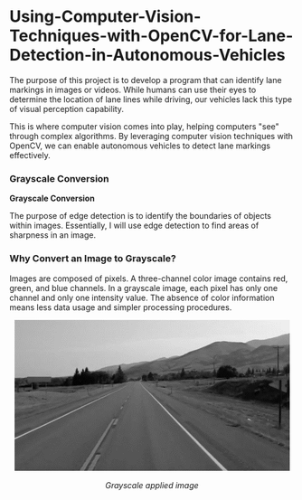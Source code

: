 # Using-Computer-Vision-Techniques-with-OpenCV-for-Lane-Detection-in-Autonomous-Vehicles

The purpose of this project is to develop a program that can identify lane markings in images or videos. While humans can use their eyes to determine the location of lane lines while driving, our vehicles lack this type of visual perception capability.

This is where computer vision comes into play, helping computers "see" through complex algorithms. By leveraging computer vision techniques with OpenCV, we can enable autonomous vehicles to detect lane markings effectively.

### Grayscale Conversion

**Grayscale Conversion**

The purpose of edge detection is to identify the boundaries of objects within images. Essentially, I will use edge detection to find areas of sharpness in an image.

### Why Convert an Image to Grayscale?

Images are composed of pixels. A three-channel color image contains red, green, and blue channels. In a grayscale image, each pixel has only one channel and only one intensity value. The absence of color information means less data usage and simpler processing procedures.
<div align="center">
  <img src="images/Resim21.png" alt="Example of Grayscale Conversion and Edge Detection">
  <p><em>Grayscale applied image</em></p>
</div>
